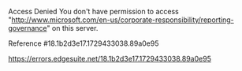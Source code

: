 Access Denied
You don't have permission to access "http://www.microsoft.com/en-us/corporate-responsibility/reporting-governance" on this server.

Reference #18.1b2d3e17.1729433038.89a0e95

https://errors.edgesuite.net/18.1b2d3e17.1729433038.89a0e95